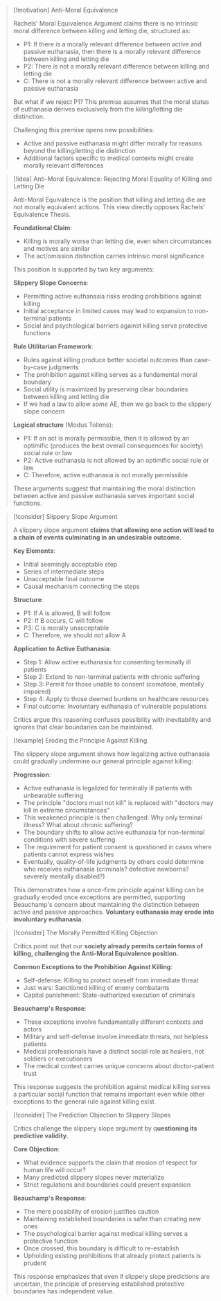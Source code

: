 > [!motivation] Anti-Moral Equivalence
> 
> Rachels' Moral Equivalence Argument claims there is no intrinsic moral difference between killing and letting die, structured as:
> 
> - P1: If there is a morally relevant difference between active and passive euthanasia, then there is a morally relevant difference between killing and letting die
> - P2: There is not a morally relevant difference between killing and letting die
> - C: There is not a morally relevant difference between active and passive euthanasia
> 
> But what if we reject P1? This premise assumes that the moral status of euthanasia derives exclusively from the killing/letting die distinction.
> 
> Challenging this premise opens new possibilities:
> 
> - Active and passive euthanasia might differ morally for reasons beyond the killing/letting die distinction
> - Additional factors specific to medical contexts might create morally relevant differences

> [!idea] Anti-Moral Equivalence: Rejecting Moral Equality of Killing and Letting Die
> 
> Anti-Moral Equivalence is the position that killing and letting die are not morally equivalent actions. This view directly opposes Rachels' Equivalence Thesis.
> 
> **Foundational Claim**:
> 
> - Killing is morally worse than letting die, even when circumstances and motives are similar
> - The act/omission distinction carries intrinsic moral significance
> 
> This position is supported by two key arguments:
> 
> **Slippery Slope Concerns**:
> 
> - Permitting active euthanasia risks eroding prohibitions against killing
> - Initial acceptance in limited cases may lead to expansion to non-terminal patients
> - Social and psychological barriers against killing serve protective functions
> 
> **Rule Utilitarian Framework**:
> 
> - Rules against killing produce better societal outcomes than case-by-case judgments
> - The prohibition against killing serves as a fundamental moral boundary
> - Social utility is maximized by preserving clear boundaries between killing and letting die
> - If we had a law to allow _some_ AE, then we go back to the slippery slope concern
> 
> **Logical structure** (Modus Tollens):
> 
> - P1: If an act is morally permissible, then it is allowed by an optimific (produces the best overall consequences for society) social rule or law
> - P2: Active euthanasia is not allowed by an optimific social rule or law
> - C: Therefore, active euthanasia is not morally permissible
> 
> These arguments suggest that maintaining the moral distinction between active and passive euthanasia serves important social functions.

> [!consider] Slippery Slope Argument
> 
> A slippery slope argument **claims that allowing one action will lead to a chain of events culminating in an undesirable outcome**.
> 
> **Key Elements**:
> 
> - Initial seemingly acceptable step
> - Series of intermediate steps
> - Unacceptable final outcome
> - Causal mechanism connecting the steps
> 
> **Structure**:
> 
> - P1: If A is allowed, B will follow
> - P2: If B occurs, C will follow
> - P3: C is morally unacceptable
> - C: Therefore, we should not allow A
> 
> **Application to Active Euthanasia**:
> 
> - Step 1: Allow active euthanasia for consenting terminally ill patients
> - Step 2: Extend to non-terminal patients with chronic suffering
> - Step 3: Permit for those unable to consent (comatose, mentally impaired)
> - Step 4: Apply to those deemed burdens on healthcare resources
> - Final outcome: Involuntary euthanasia of vulnerable populations
> 
> Critics argue this reasoning confuses possibility with inevitability and ignores that clear boundaries can be maintained.

> [!example] Eroding the Principle Against Killing
> 
> The slippery slope argument shows how legalizing active euthanasia could gradually undermine our general principle against killing:
> 
> **Progression**:
> 
> - Active euthanasia is legalized for terminally ill patients with unbearable suffering
> - The principle "doctors must not kill" is replaced with "doctors may kill in extreme circumstances"
> - This weakened principle is then challenged: Why only terminal illness? What about chronic suffering?
> - The boundary shifts to allow active euthanasia for non-terminal conditions with severe suffering
> - The requirement for patient consent is questioned in cases where patients cannot express wishes
> - Eventually, quality-of-life judgments by others could determine who receives euthanasia (criminals? defective newborns? severely mentally disabled?)
> 
> This demonstrates how a once-firm principle against killing can be gradually eroded once exceptions are permitted, supporting Beauchamp's concern about maintaining the distinction between active and passive approaches. **Voluntary euthanasia may erode into involuntary euthanasia**.

> [!consider] The Morally Permitted Killing Objection
> 
> Critics point out that our **society already permits certain forms of killing, challenging the Anti-Moral Equivalence position.**
> 
> **Common Exceptions to the Prohibition Against Killing**:
> 
> - Self-defense: Killing to protect oneself from immediate threat
> - Just wars: Sanctioned killing of enemy combatants
> - Capital punishment: State-authorized execution of criminals
> 
> **Beauchamp's Response**:
> 
> - These exceptions involve fundamentally different contexts and actors
> - Military and self-defense involve immediate threats, not helpless patients
> - Medical professionals have a distinct social role as healers, not soldiers or executioners
> - The medical context carries unique concerns about doctor-patient trust
> 
> This response suggests the prohibition against medical killing serves a particular social function that remains important even while other exceptions to the general rule against killing exist.

> [!consider] The Prediction Objection to Slippery Slopes
> 
> Critics challenge the slippery slope argument by q**uestioning its predictive validity.**
> 
> **Core Objection**:
> 
> - What evidence supports the claim that erosion of respect for human life will occur?
> - Many predicted slippery slopes never materialize
> - Strict regulations and boundaries could prevent expansion
> 
> **Beauchamp's Response**:
> 
> - The mere possibility of erosion justifies caution
> - Maintaining established boundaries is safer than creating new ones
> - The psychological barrier against medical killing serves a protective function
> - Once crossed, this boundary is difficult to re-establish
> - Upholding existing prohibitions that already protect patients is prudent
> 
> This response emphasizes that even if slippery slope predictions are uncertain, the principle of preserving established protective boundaries has independent value.
